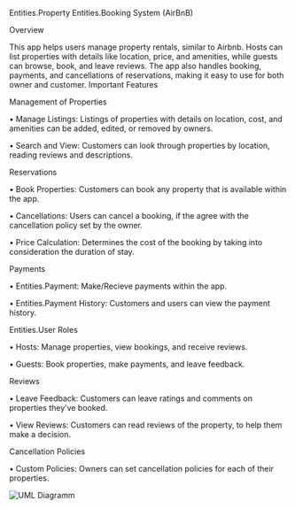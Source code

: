 Entities.Property Entities.Booking System (AirBnB)

Overview

This app helps users manage property rentals, similar to Airbnb. Hosts can list properties with details like location, price, and amenities, while guests can browse, book, and leave reviews. The app also handles booking, payments, and cancellations of reservations, making it easy to use for both owner and customer.
Important Features

Management of Properties

•	Manage Listings: Listings of properties with details on location, cost, and amenities can be added, edited, or removed by owners.

•	Search and View: Customers can look through properties by location, reading reviews and descriptions.

Reservations

•	Book Properties: Customers can book any property that is available within the app.

•	Cancellations: Users can cancel a booking, if the agree with the cancellation policy set by the owner.

•	Price Calculation: Determines the cost of the booking by taking into consideration the duration of stay.


Payments

•	Entities.Payment: Make/Recieve payments within the app.

•	Entities.Payment History: Customers and users can view the payment history.

Entities.User Roles

•	Hosts: Manage properties, view bookings, and receive reviews.

•	Guests: Book properties, make payments, and leave feedback.

Reviews

•	Leave Feedback: Customers can leave ratings and comments on properties they’ve booked.

•	View Reviews: Customers can read reviews of the property, to help them make a decision.

Cancellation Policies

•	Custom Policies: Owners can set cancellation policies for each of their properties.



![UML Diagramm](https://github.com/user-attachments/assets/ef3c5c73-1be4-48c0-94e3-9cb913ec9c37)
